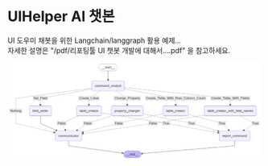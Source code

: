 # UIHelper AI 챗본

UI 도우미 채봇을 위한 Langchain/langgraph 활용 예제...<br>
자세한 설명은 "/pdf/리포팅툴 UI 챗봇 개발에 대해서....pdf" 을 참고하세요.<br>

![grpph.png](https://github.com/neolord0/UIHelper/blob/main/graph.png)
